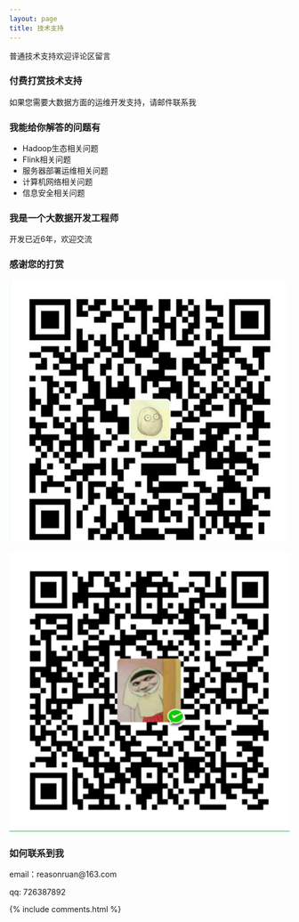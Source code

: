 ```yaml
---
layout: page
title: 技术支持
---
```

普通技术支持欢迎评论区留言


<h3> 付费打赏技术支持 </h3>
如果您需要大数据方面的运维开发支持，请邮件联系我

<h3> 我能给你解答的问题有 </h3>

* Hadoop生态相关问题
* Flink相关问题
* 服务器部署运维相关问题
* 计算机网络相关问题
* 信息安全相关问题


<h3> 我是一个大数据开发工程师 </h3>

开发已近6年，欢迎交流


<h3> 感谢您的打赏 </h3>

![](/images/payimg/alipayimg.jpg)

![](/images/payimg/weipayimg.jpg)

<h3> 如何联系到我 </h3>

<p>
email：reasonruan@163.com      
<p>
qq: 726387892    
<p>

{% include comments.html %}

